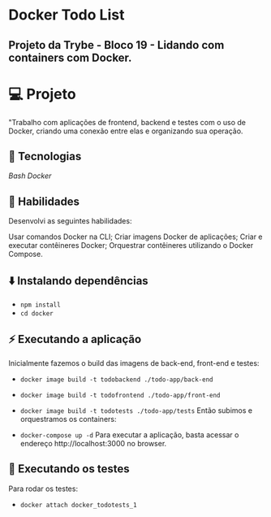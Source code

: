 
# Docker Todo List
## Projeto da Trybe - Bloco 19 - Lidando com containers com Docker.

# 💻 Projeto
"Trabalho com aplicações de frontend, backend e testes com o uso de Docker, criando uma conexão entre elas e organizando sua operação.

## 🚀 Tecnologias

_Bash_
_Docker_
## 📌 Habilidades
Desenvolvi as seguintes habilidades:

Usar comandos Docker na CLI;
Criar imagens Docker de aplicações;
Criar e executar contêineres Docker;
Orquestrar contêineres utilizando o Docker Compose.
## ⬇️ Instalando dependências
* `npm install`
* `cd docker`
## ⚡ Executando a aplicação
Inicialmente fazemos o build das imagens de back-end, front-end e testes:

* `docker image build -t todobackend ./todo-app/back-end`
* `docker image build -t todofrontend ./todo-app/front-end`
* `docker image build -t todotests ./todo-app/tests`
Então subimos e orquestramos os containers:

* `docker-compose up -d`
Para executar a aplicação, basta acessar o endereço http://localhost:3000 no browser.

## 🧪 Executando os testes
Para rodar os testes:

* `docker attach docker_todotests_1`
